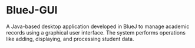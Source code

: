 # BlueJ-GUI
A Java-based desktop application developed in BlueJ to manage academic records using a graphical user interface. The system performs operations like adding, displaying, and processing student data.
